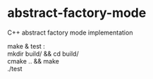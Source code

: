 # abstract-factory-mode  
C++ abstract factory mode implementation  

make & test :  
mkdir build/ && cd build/  
cmake .. && make  
./test
